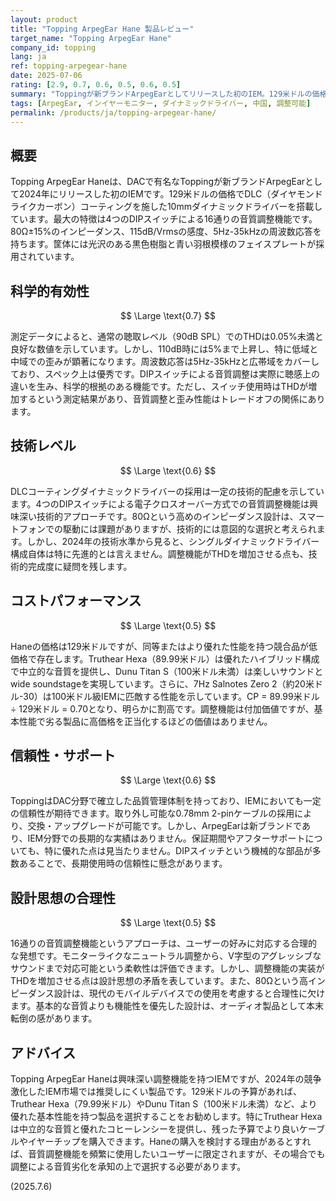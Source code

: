 ```yaml
---
layout: product
title: "Topping ArpegEar Hane 製品レビュー"
target_name: "Topping ArpegEar Hane"
company_id: topping
lang: ja
ref: topping-arpegear-hane
date: 2025-07-06
rating: [2.9, 0.7, 0.6, 0.5, 0.6, 0.5]
summary: "Toppingが新ブランドArpegEarとしてリリースした初のIEM。129米ドルの価格で10mmダイナミックドライバーを搭載し、4つのDIPスイッチによる16通りの音質調整が可能。測定では90dB SPLで0.05%未満の低いTHDを示すが、110dB時には5%まで上昇する。V字型のアグレッシブなサウンドシグネチャを持つ。同価格帯のTruthear Hexa（89.99米ドル）やDunu Titan S（100米ドル未満）などの競合品と比較すると、性能対価格の優位性は限定的。"
tags: [ArpegEar, インイヤーモニター, ダイナミックドライバー, 中国, 調整可能]
permalink: /products/ja/topping-arpegear-hane/
---
```


## 概要

Topping ArpegEar Haneは、DACで有名なToppingが新ブランドArpegEarとして2024年にリリースした初のIEMです。129米ドルの価格でDLC（ダイヤモンドライクカーボン）コーティングを施した10mmダイナミックドライバーを搭載しています。最大の特徴は4つのDIPスイッチによる16通りの音質調整機能です。80Ω±15%のインピーダンス、115dB/Vrmsの感度、5Hz-35kHzの周波数応答を持ちます。筐体には光沢のある黒色樹脂と青い羽根模様のフェイスプレートが採用されています。

## 科学的有効性

$$ \Large \text{0.7} $$

測定データによると、通常の聴取レベル（90dB SPL）でのTHDは0.05%未満と良好な数値を示しています。しかし、110dB時には5%まで上昇し、特に低域と中域での歪みが顕著になります。周波数応答は5Hz-35kHzと広帯域をカバーしており、スペック上は優秀です。DIPスイッチによる音質調整は実際に聴感上の違いを生み、科学的根拠のある機能です。ただし、スイッチ使用時はTHDが増加するという測定結果があり、音質調整と歪み性能はトレードオフの関係にあります。

## 技術レベル

$$ \Large \text{0.6} $$

DLCコーティングダイナミックドライバーの採用は一定の技術的配慮を示しています。4つのDIPスイッチによる電子クロスオーバー方式での音質調整機能は興味深い技術的アプローチです。80Ωという高めのインピーダンス設計は、スマートフォンでの駆動には課題がありますが、技術的には意図的な選択と考えられます。しかし、2024年の技術水準から見ると、シングルダイナミックドライバー構成自体は特に先進的とは言えません。調整機能がTHDを増加させる点も、技術的完成度に疑問を残します。

## コストパフォーマンス

$$ \Large \text{0.5} $$

Haneの価格は129米ドルですが、同等またはより優れた性能を持つ競合品が低価格で存在します。Truthear Hexa（89.99米ドル）は優れたハイブリッド構成で中立的な音質を提供し、Dunu Titan S（100米ドル未満）は楽しいサウンドと wide soundstageを実現しています。さらに、7Hz Salnotes Zero 2（約20米ドル-30）は100米ドル級IEMに匹敵する性能を示しています。CP = 89.99米ドル ÷ 129米ドル = 0.70となり、明らかに割高です。調整機能は付加価値ですが、基本性能で劣る製品に高価格を正当化するほどの価値はありません。

## 信頼性・サポート

$$ \Large \text{0.6} $$

ToppingはDAC分野で確立した品質管理体制を持っており、IEMにおいても一定の信頼性が期待できます。取り外し可能な0.78mm 2-pinケーブルの採用により、交換・アップグレードが可能です。しかし、ArpegEarは新ブランドであり、IEM分野での長期的な実績はありません。保証期間やアフターサポートについても、特に優れた点は見当たりません。DIPスイッチという機械的な部品が多数あることで、長期使用時の信頼性に懸念があります。

## 設計思想の合理性

$$ \Large \text{0.5} $$

16通りの音質調整機能というアプローチは、ユーザーの好みに対応する合理的な発想です。モニターライクなニュートラル調整から、V字型のアグレッシブなサウンドまで対応可能という柔軟性は評価できます。しかし、調整機能の実装がTHDを増加させる点は設計思想の矛盾を表しています。また、80Ωという高インピーダンス設計は、現代のモバイルデバイスでの使用を考慮すると合理性に欠けます。基本的な音質よりも機能性を優先した設計は、オーディオ製品として本末転倒の感があります。

## アドバイス

Topping ArpegEar Haneは興味深い調整機能を持つIEMですが、2024年の競争激化したIEM市場では推奨しにくい製品です。129米ドルの予算があれば、Truthear Hexa（79.99米ドル）やDunu Titan S（100米ドル未満）など、より優れた基本性能を持つ製品を選択することをお勧めします。特にTruthear Hexaは中立的な音質と優れたコヒーレンシーを提供し、残った予算でより良いケーブルやイヤーチップを購入できます。Haneの購入を検討する理由があるとすれば、音質調整機能を頻繁に使用したいユーザーに限定されますが、その場合でも調整による音質劣化を承知の上で選択する必要があります。

(2025.7.6)